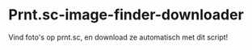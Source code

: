 # Prnt.sc-image-finder-downloader
Vind foto's op prnt.sc, en download ze automatisch met dit script!
